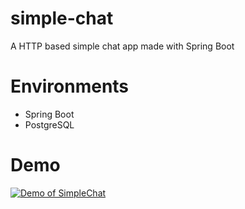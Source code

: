 # simple-chat
A HTTP based simple chat app made with Spring Boot

# Environments
- Spring Boot
- PostgreSQL

# Demo
[![Demo of SimpleChat](https://img.youtube.com/vi/Yifpp-JgLjU/0.jpg)](https://www.youtube.com/watch?v=Yifpp-JgLjU)
